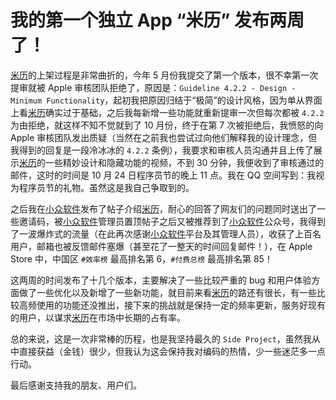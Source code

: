 # 我的第一个独立 App “米历” 发布两周了！

[米历](https://m-calendar.yuanx.me)的上架过程是非常曲折的，今年 5 月份我提交了第一个版本，很不幸第一次提审就被 Apple 审核团队拒绝了，原因是：`Guideline 4.2.2 - Design - Minimum Functionality`，起初我把原因归结于“极简”的设计风格，因为单从界面上看[米历](https://m-calendar.yuanx.me)确实过于基础，之后我每新增一些功能就重新提审一次但每次都被 `4.2.2` 为由拒绝，就这样不知不觉就到了 10 月份，终于在第 7 次被拒绝后，我愤怒的向 Apple 审核团队发出质疑（当然在之前我也尝试过向他们解释我的设计理念，但我得到的回复是一段冷冰冰的 `4.2.2` 条例），我要求和审核人员沟通并且上传了展示[米历](https://m-calendar.yuanx.me)的一些精妙设计和隐藏功能的视频，不到 30 分钟，我便收到了审核通过的邮件，这时的时间是 10 月 24 日程序员节的晚上 11 点。我在 QQ 空间写到：我视为程序员节的礼物。虽然这是我自己争取到的。

之后我在[小众软件](https://meta.appinn.net/t/topic/37424/60)发布了帖子介绍[米历](https://m-calendar.yuanx.me)，耐心的回答了网友们的问题同时送出了一些邀请码，被[小众软件](https://meta.appinn.net)管理员置顶帖子之后又被推荐到了[小众软件](https://meta.appinn.net)公众号，我得到了一波爆炸式的流量（在此再次感谢[小众软件](https://meta.appinn.net)平台及其管理人员），收获了上百名用户，邮箱也被反馈邮件塞爆（甚至花了一整天的时间回复邮件！），在 Apple Store 中，中国区 `#效率榜` 最高排名第 6，`#付费总榜` 最高排名第 85！

这两周的时间发布了十几个版本，主要解决了一些比较严重的 bug 和用户体验方面做了一些优化以及新增了一些新功能，就目前来看[米历](https://m-calendar.yuanx.me)的路还有很长，有一些比较高频使用的功能还没推出，接下来的挑战就是保持一定的频率更新，服务好现有的用户，以谋求[米历](https://m-calendar.yuanx.me)在市场中长期的占有率。

总的来说，这是一次非常棒的历程，也是我坚持最久的 `Side Project`，虽然我从中直接获益（金钱）很少，但我认为这会保持我对编码的热情，少一些迷茫多一点行动。

最后感谢支持我的朋友、用户们。